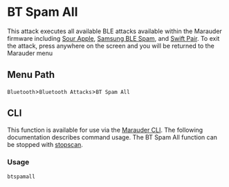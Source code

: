 # BT Spam All
This attack executes all available BLE attacks available within the Marauder firmware including [Sour Apple](https://github.com/justcallmekoko/ESP32Marauder/wiki/sour-apple), [Samsung BLE Spam](https://github.com/justcallmekoko/ESP32Marauder/wiki/samsung-ble-spam), and [Swift Pair](https://github.com/justcallmekoko/ESP32Marauder/wiki/swiftpair-spam). To exit the attack, press anywhere on the screen and you will be returned to the Marauder menu

## Menu Path
`Bluetooth`>`Bluetooth Attacks`>`BT Spam All`

## CLI
This function is available for use via the [Marauder CLI](https://github.com/justcallmekoko/ESP32Marauder/wiki/cli). The following documentation describes command usage. The BT Spam All function can be stopped with [stopscan](https://github.com/justcallmekoko/ESP32Marauder/wiki/stopscan).

### Usage
`btspamall`